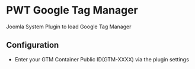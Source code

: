 # PWT Google Tag Manager
Joomla System Plugin to load Google Tag Manager

## Configuration

- Enter your GTM Container Public ID(GTM-XXXX) via the plugin settings
